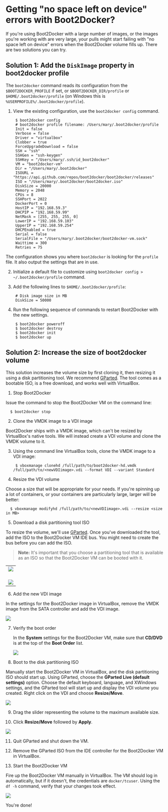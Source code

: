 <!--[metadata]>
+++
draft = "true"
title = "Resizing a Boot2Docker volume	"
description = "Resizing a Boot2Docker volume in VirtualBox with GParted"
keywords = ["boot2docker, volume,  virtualbox"]
[menu.main]
parent = "smn_win_osx"
+++
<![end-metadata]-->

# Getting "no space left on device" errors with Boot2Docker?

If you're using Boot2Docker with a large number of images, or the images you're
working with are very large, your pulls might start failing with "no space left
on device" errors when the Boot2Docker volume fills up. There are two solutions
you can try.

## Solution 1: Add the `DiskImage` property in boot2docker profile

The `boot2docker` command reads its configuration from the `$BOOT2DOCKER_PROFILE` if set, or `$BOOT2DOCKER_DIR/profile` or `$HOME/.boot2docker/profile` (on Windows this is `%USERPROFILE%/.boot2docker/profile`).

1. View the existing configuration, use the `boot2docker config` command.

        $ boot2docker config
        # boot2docker profile filename: /Users/mary/.boot2docker/profile
        Init = false
        Verbose = false
        Driver = "virtualbox"
        Clobber = true
        ForceUpgradeDownload = false
        SSH = "ssh"
        SSHGen = "ssh-keygen"
        SSHKey = "/Users/mary/.ssh/id_boot2docker"
        VM = "boot2docker-vm"
        Dir = "/Users/mary/.boot2docker"
        ISOURL = "https://api.github.com/repos/boot2docker/boot2docker/releases"
        ISO = "/Users/mary/.boot2docker/boot2docker.iso"
        DiskSize = 20000
        Memory = 2048
        CPUs = 8
        SSHPort = 2022
        DockerPort = 0
        HostIP = "192.168.59.3"
        DHCPIP = "192.168.59.99"
        NetMask = [255, 255, 255, 0]
        LowerIP = "192.168.59.103"
        UpperIP = "192.168.59.254"
        DHCPEnabled = true
        Serial = false
        SerialFile = "/Users/mary/.boot2docker/boot2docker-vm.sock"
        Waittime = 300
        Retries = 75

  The configuration shows you where `boot2docker` is looking for the `profile` file. It also output the settings that are in use.


2. Initialize a default file to customize using `boot2docker config > ~/.boot2docker/profile` command.

3. Add the following lines to `$HOME/.boot2docker/profile`:

        # Disk image size in MB
        DiskSize = 50000

4. Run the following sequence of commands to restart Boot2Docker with the new settings.

        $ boot2docker poweroff
        $ boot2docker destroy
        $ boot2docker init
        $ boot2docker up

## Solution 2: Increase the size of boot2docker volume

This solution increases the volume size by first cloning it, then resizing it
using a disk partitioning tool. We recommend
[GParted](https://sourceforge.net/projects/gparted/files/). The tool comes
as a bootable ISO, is a free download, and works well with VirtualBox.

1. Stop Boot2Docker

  Issue the command to stop the Boot2Docker VM on the command line:

      $ boot2docker stop

2. Clone the VMDK image to a VDI image

  Boot2Docker ships with a VMDK image, which can't be resized by VirtualBox's
  native tools. We will instead create a VDI volume and clone the VMDK volume to
  it.

3. Using the command line VirtualBox tools, clone the VMDK image to a VDI image:

        $ vboxmanage clonehd /full/path/to/boot2docker-hd.vmdk /full/path/to/<newVDIimage>.vdi --format VDI --variant Standard

4. Resize the VDI volume

  Choose a size that will be appropriate for your needs. If you're spinning up a
  lot of containers, or your containers are particularly large, larger will be
  better:

      $ vboxmanage modifyhd /full/path/to/<newVDIimage>.vdi --resize <size in MB>

5. Download a disk partitioning tool ISO

  To resize the volume, we'll use [GParted](https://sourceforge.net/projects/gparted/files/).
  Once you've downloaded the tool, add the ISO to the Boot2Docker VM IDE bus.
  You might need to create the bus before you can add the ISO.

  > **Note:**
  > It's important that you choose a partitioning tool that is available as an ISO so
  > that the Boot2Docker VM can be booted with it.

  <table>
      <tr>
          <td><img src="/articles/b2d_volume_images/add_new_controller.png"><br><br></td>
      </tr>
      <tr>
          <td><img src="/articles/b2d_volume_images/add_cd.png"></td>
      </tr>
  </table>

6. Add the new VDI image

  In the settings for the Boot2Docker image in VirtualBox, remove the VMDK image
  from the SATA controller and add the VDI image.

  <img src="/articles/b2d_volume_images/add_volume.png">

7. Verify the boot order

    In the **System** settings for the Boot2Docker VM, make sure that **CD/DVD** is
    at the top of the **Boot Order** list.

    <img src="/articles/b2d_volume_images/boot_order.png">

8. Boot to the disk partitioning ISO

  Manually start the Boot2Docker VM in VirtualBox, and the disk partitioning ISO
  should start up. Using GParted, choose the **GParted Live (default settings)**
  option. Choose the default keyboard, language, and XWindows settings, and the
  GParted tool will start up and display the VDI volume you created. Right click
  on the VDI and choose **Resize/Move**.

  <img src="/articles/b2d_volume_images/gparted.png">

9. Drag the slider representing the volume to the maximum available size.

10. Click **Resize/Move** followed by **Apply**.

  <img src="/articles/b2d_volume_images/gparted2.png">

11. Quit GParted and shut down the VM.

12. Remove the GParted ISO from the IDE controller for the Boot2Docker VM in
VirtualBox.

13. Start the Boot2Docker VM

  Fire up the Boot2Docker VM manually in VirtualBox. The VM should log in
  automatically, but if it doesn't, the credentials are `docker/tcuser`. Using
  the `df -h` command, verify that your changes took effect.

  <img src="/articles/b2d_volume_images/verify.png">

You're done!
